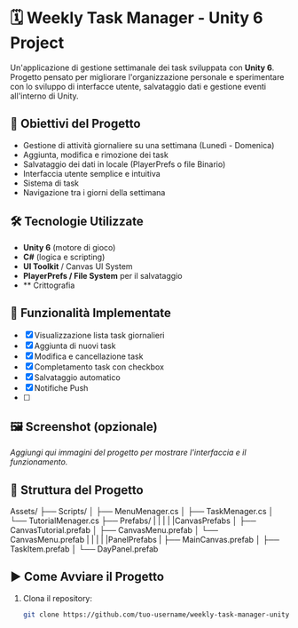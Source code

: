 # 🗓️ Weekly Task Manager - Unity 6 Project

Un'applicazione di gestione settimanale dei task sviluppata con **Unity 6**. Progetto pensato per migliorare l'organizzazione personale e sperimentare con lo sviluppo di interfacce utente, salvataggio dati e gestione eventi all'interno di Unity.

## 🎯 Obiettivi del Progetto

- Gestione di attività giornaliere su una settimana (Lunedì - Domenica)
- Aggiunta, modifica e rimozione dei task
- Salvataggio dei dati in locale (PlayerPrefs o file Binario)
- Interfaccia utente semplice e intuitiva
- Sistema di task 
- Navigazione tra i giorni della settimana

## 🛠️ Tecnologie Utilizzate

- **Unity 6** (motore di gioco)
- **C#** (logica e scripting)
- **UI Toolkit** / Canvas UI System
- **PlayerPrefs / File System** per il salvataggio
- ** Crittografia

## 🧩 Funzionalità Implementate

- [x] Visualizzazione lista task giornalieri
- [x] Aggiunta di nuovi task
- [x] Modifica e cancellazione task
- [x] Completamento task con checkbox
- [x] Salvataggio automatico
- [x] Notifiche Push 
- [ ]

## 🖼️ Screenshot (opzionale)

*Aggiungi qui immagini del progetto per mostrare l'interfaccia e il funzionamento.*

## 📁 Struttura del Progetto

Assets/
├── Scripts/
│   ├── MenuMenager.cs
│   ├── TaskMenager.cs
│   └── TutorialMenager.cs
├── Prefabs/
|   |
|   |
|CanvasPrefabs
│   ├── CanvasTutorial.prefab
│   ├── CanvasMenu.prefab
│   └── CanvasMenu.prefab
|   |
|   |
|PanelPrefabs
|   ├── MainCanvas.prefab
│   ├── TaskItem.prefab
│   └── DayPanel.prefab


## ▶️ Come Avviare il Progetto

1. Clona il repository:
   ```bash
   git clone https://github.com/tuo-username/weekly-task-manager-unity6.git
